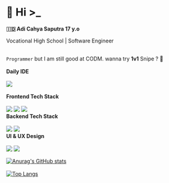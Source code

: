 # 🥶 Hi >_

<b>:indonesia: Adi Cahya Saputra 17 y.o</b>
<br>
<p>Vocational High School | Software Engineer</p>
<br>
<code>Programmer</code> but I am still good at CODM. wanna try <b>1v1</b> Snipe ?
🗿
<br><br>
<b>Daily IDE</b>
<br><br>
<img src="https://img.shields.io/badge/NeoVim-%2357A143.svg?&style=for-the-badge&logo=neovim&logoColor=white"/>
<br>
<br>
<b>Frontend Tech Stack</b>
<br><br>
<img src="https://img.shields.io/badge/React-20232A?style=for-the-badge&logo=react&logoColor=61DAFB"/>
<img src="https://img.shields.io/badge/next.js-000000?style=for-the-badge&logo=nextdotjs&logoColor=white"/>
<img src="https://img.shields.io/badge/Tailwind_CSS-38B2AC?style=for-the-badge&logo=tailwind-css&logoColor=white"/>
<br>
<b>Backend Tech Stack</b>
<br><br>
<img src="https://img.shields.io/badge/Laravel-FF2D20?style=for-the-badge&logo=laravel&logoColor=white"/>
<img src="https://img.shields.io/badge/Node.js-339933?style=for-the-badge&logo=nodedotjs&logoColor=white"/>

<br>
<b>UI & UX Design</b>
<br><br>
<img src="https://img.shields.io/badge/Adobe%20XD-470137?style=for-the-badge&logo=Adobe%20XD&logoColor=#FF61F6"/>
<img src="https://img.shields.io/badge/Figma-F24E1E?style=for-the-badge&logo=figma&logoColor=white"/>
<br>

[![Anurag's GitHub stats](https://github-readme-stats.vercel.app/api?username=AdiCahyaSaputra&show_icons=true&theme=onedark)](https://github.com/anuraghazra/github-readme-stats)
<br><br>
[![Top Langs](https://github-readme-stats.vercel.app/api/top-langs/?username=AdiCahyaSaputra&layout=compact)](https://github.com/anuraghazra/github-readme-stats)
